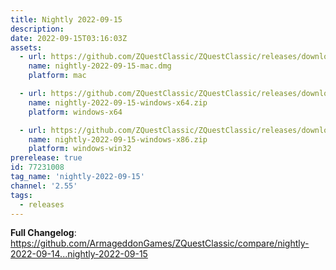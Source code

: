 ```yaml
---
title: Nightly 2022-09-15
description: 
date: 2022-09-15T03:16:03Z
assets: 
  - url: https://github.com/ZQuestClassic/ZQuestClassic/releases/download/nightly-2022-09-15/nightly-2022-09-15-mac.dmg
    name: nightly-2022-09-15-mac.dmg
    platform: mac

  - url: https://github.com/ZQuestClassic/ZQuestClassic/releases/download/nightly-2022-09-15/nightly-2022-09-15-windows-x64.zip
    name: nightly-2022-09-15-windows-x64.zip
    platform: windows-x64

  - url: https://github.com/ZQuestClassic/ZQuestClassic/releases/download/nightly-2022-09-15/nightly-2022-09-15-windows-x86.zip
    name: nightly-2022-09-15-windows-x86.zip
    platform: windows-win32
prerelease: true
id: 77231008
tag_name: 'nightly-2022-09-15'
channel: '2.55'
tags:
  - releases
---
```


**Full Changelog**: https://github.com/ArmageddonGames/ZQuestClassic/compare/nightly-2022-09-14...nightly-2022-09-15
